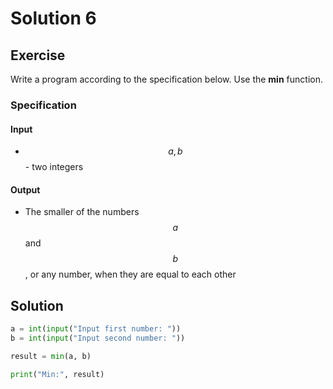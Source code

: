 # Solution 6

## Exercise

Write a program according to the specification below. Use the **min** function.

### Specification

#### Input

* $$a, b$$ - two integers

#### Output

* The smaller of the numbers $$a$$ and $$b$$, or any number, when they are equal to each other

## Solution

```python
a = int(input("Input first number: "))
b = int(input("Input second number: "))

result = min(a, b)

print("Min:", result)
```